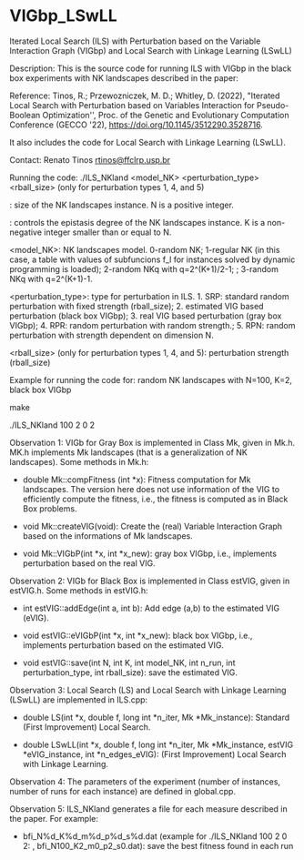 # VIGbp_LSwLL
Iterated Local Search (ILS) with Perturbation based on the Variable Interaction Graph (VIGbp) and Local Search with Linkage Learning (LSwLL)

Description: This is the source code for running ILS with VIGbp in the black box experiments with NK landscapes described in the paper:

Reference:  Tinos, R.; Przewozniczek, M. D.; Whitley, D. (2022), "Iterated Local Search with Perturbation based on Variables Interaction for Pseudo-Boolean Optimization'', Proc. of the Genetic and Evolutionary Computation Conference (GECCO '22), https://doi.org/10.1145/3512290.3528716.      

It also includes the code for Local Search with Linkage Learning (LSwLL).

Contact: Renato Tinos <rtinos@ffclrp.usp.br>


Running the code: ./ILS_NKland  <N> <K> <model_NK> <perturbation_type> <rball_size> (only for perturbation types 1, 4, and 5)

<N>: size of the NK landscapes instance. N is a positive integer.

<K>: controls the epistasis degree of the NK landscapes instance. K is a non-negative integer smaller than or equal to N.

<model_NK>: NK landscapes model. 0-random NK; 1-regular NK (in this case, a table with values of subfuncions f_l for instances solved by dynamic programming is loaded); 2-random NKq with q=2^(K+1)/2-1; ; 3-random NKq with q=2^(K+1)-1.

<perturbation_type>: type for perturbation in ILS. 1. SRP: standard random perturbation with fixed strength (rball_size); 2. estimated VIG based perturbation (black box VIGbp); 3. real VIG based perturbation (gray box VIGbp); 4. RPR: random perturbation with random strength.; 5. RPN: random perturbation with strength dependent on dimension N.

<rball_size> (only for perturbation types 1, 4, and 5): perturbation strength (rball_size)


Example for running the code for: random NK landscapes with N=100, K=2, black box VIGbp

make

./ILS_NKland 100 2 0 2


Observation 1: VIGb for Gray Box  is implemented in Class Mk, given in Mk.h. MK.h implements Mk landscapes (that is a generalization of NK landscapes). Some methods in Mk.h:

- double Mk::compFitness (int *x): Fitness computation for Mk landscapes. The version here does not use information of the VIG to efficiently compute the fitness, i.e., the fitness is computed as in Black Box problems.

- void Mk::createVIG(void): Create the (real) Variable Interaction Graph based on the informations of Mk landscapes.

- void Mk::VIGbP(int *x, int *x_new): gray box VIGbp, i.e., implements perturbation based on the real VIG. 


Observation 2: VIGb for Black Box is implemented in Class estVIG, given in estVIG.h. Some methods in estVIG.h:

- int estVIG::addEdge(int a, int b): Add edge (a,b) to the estimated VIG (eVIG).

- void estVIG::eVIGbP(int *x, int *x_new): black box VIGbp, i.e., implements perturbation based on the estimated VIG. 

- void estVIG::save(int N, int K, int model_NK, int n_run, int perturbation_type, int rball_size): save the estimated VIG.


Observation 3: Local Search (LS) and Local Search with Linkage Learning (LSwLL) are implemented in ILS.cpp:

- double LS(int *x, double f, long int *n_iter, Mk *Mk_instance): Standard (First Improvement) Local Search.

- double LSwLL(int *x, double f, long int *n_iter, Mk *Mk_instance, estVIG *eVIG_instance, int *n_edges_eVIG): (First Improvement) Local Search with Linkage Learning.


Observation 4: The parameters of the experiment (number of instances, number of runs for each instance) are defined in global.cpp.


Observation 5: ILS_NKland generates a file for each measure described in the paper. For example:
 
- bfi_N%d_K%d_m%d_p%d_s%d.dat (example for ./ILS_NKland 100 2 0 2: , bfi_N100_K2_m0_p2_s0.dat): save the best fitness found in each run
